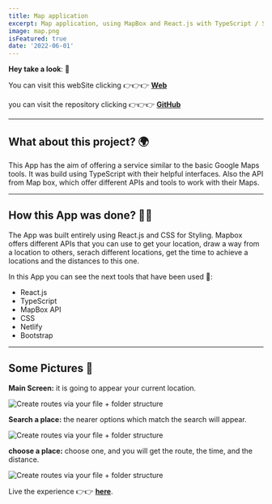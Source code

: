 ```yaml
---
title: Map application
excerpt: Map application, using MapBox and React.js with TypeScript / Search you locations and different locations. 🗺 🌏 📌
image: map.png
isFeatured: true
date: '2022-06-01'
---
```


**Hey take a look**: 👀

You can visit this webSite clicking 👉👉👉 [**Web**](https://myreact-map-app.netlify.app)

you can visit the repository clicking 👉👉👉 [**GitHub**](https://github.com/lolo-vignolo/react_map_application)

---

## What about this project? 🌍

This App has the aim of offering a service similar to the basic Google Maps tools. It was build using TypeScript with their helpful interfaces. Also the API from Map box, which offer different APIs and tools to work with their Maps.

---

## How this App was done? 👨‍💻

The App was built entirely using React.js and CSS for Styling. Mapbox offers different APIs that you can use to get your location, draw a way from a location to others, serach different locations, get the time to achieve a locations and the distances to this one.

In this App you can see the next tools that have been used 🧨:

- React.js
- TypeScript
- MapBox API
- CSS
- Netlify
- Bootstrap

---

## Some Pictures 🎨

**Main Screen:** it is going to appear your current location.

![Create routes via your file + folder structure](map1.png)

**Search a place:** the nearer options which match the search will appear.

![Create routes via your file + folder structure](map2.png)

**choose a place:** choose one, and you will get the route, the time, and the distance.

![Create routes via your file + folder structure](map3.png)

Live the experience 👉👉 [**here**](https://myreact-map-app.netlify.app/).
